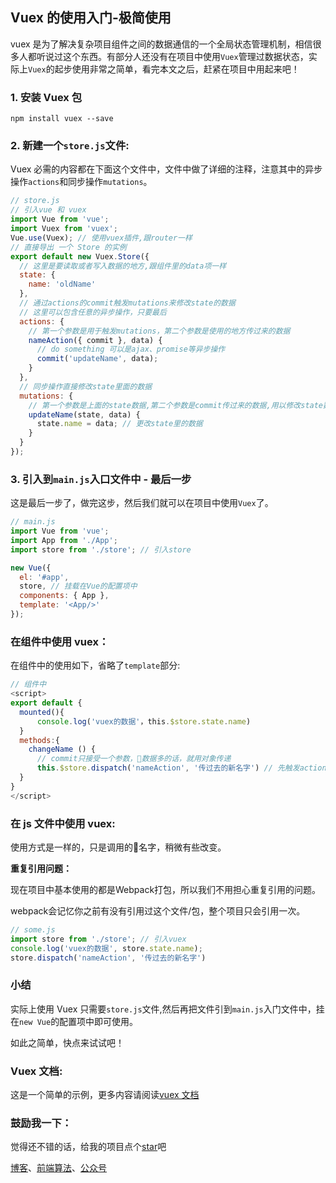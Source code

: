 ## Vuex 的使用入门-极简使用

vuex 是为了解决复杂项目组件之间的数据通信的一个全局状态管理机制，相信很多人都听说过这个东西。有部分人还没有在项目中使用`Vuex`管理过数据状态，实际上`Vuex`的起步使用非常之简单，看完本文之后，赶紧在项目中用起来吧！

### 1. 安装 Vuex 包

```
npm install vuex --save
```

### 2. 新建一个`store.js`文件:

Vuex 必需的内容都在下面这个文件中，文件中做了详细的注释，注意其中的异步操作`actions`和同步操作`mutations`。

```js
// store.js
// 引入vue 和 vuex
import Vue from 'vue';
import Vuex from 'vuex';
Vue.use(Vuex); // 使用vuex插件,跟router一样
// 直接导出 一个 Store 的实例
export default new Vuex.Store({
  // 这里是要读取或者写入数据的地方,跟组件里的data项一样
  state: {
    name: 'oldName'
  },
  // 通过actions的commit触发mutations来修改state的数据
  // 这里可以包含任意的异步操作，只要最后
  actions: {
    // 第一个参数是用于触发mutations，第二个参数是使用的地方传过来的数据
    nameAction({ commit }, data) {
      // do something 可以是ajax、promise等异步操作
      commit('updateName', data);
    }
  },
  // 同步操作直接修改state里面的数据
  mutations: {
    // 第一个参数是上面的state数据,第二个参数是commit传过来的数据,用以修改state数据。
    updateName(state, data) {
      state.name = data; // 更改state里的数据
    }
  }
});
```

### 3. 引入到`main.js`入口文件中 - 最后一步

这是最后一步了，做完这步，然后我们就可以在项目中使用`Vuex`了。

```js
// main.js
import Vue from 'vue';
import App from './App';
import store from './store'; // 引入store

new Vue({
  el: '#app',
  store, // 挂载在Vue的配置项中
  components: { App },
  template: '<App/>'
});
```

### 在组件中使用 vuex：

在组件中的使用如下，省略了`template`部分:

```js
// 组件中
<script>
export default {
  mounted(){
      console.log('vuex的数据'，this.$store.state.name)
  }
  methods:{
    changeName () {
      // commit只接受一个参数，数据多的话，就用对象传递
      this.$store.dispatch('nameAction', '传过去的新名字') // 先触发actions，再由commit触发mutations来修改数据
  }
}
</script>
```

### 在 js 文件中使用 vuex:

使用方式是一样的，只是调用的名字，稍微有些改变。

**重复引用问题：**

现在项目中基本使用的都是Webpack打包，所以我们不用担心重复引用的问题。

webpack会记忆你之前有没有引用过这个文件/包，整个项目只会引用一次。

```js
// some.js
import store from './store'; // 引入vuex
console.log('vuex的数据', store.state.name);
store.dispatch('nameAction', '传过去的新名字')
```

### 小结

实际上使用 Vuex 只需要`store.js`文件,然后再把文件引到`main.js`入门文件中，挂在`new Vue`的配置项中即可使用。

如此之简单，快点来试试吧！

### Vuex 文档:

这是一个简单的示例，更多内容请阅读[vuex 文档](https://vuex.vuejs.org/zh/)

### 鼓励我一下：

觉得还不错的话，给我的项目点个[star](https://github.com/OBKoro1/Brush_algorithm)吧

[博客](http://obkoro1.com/)、[前端算法](https://github.com/OBKoro1/Brush_algorithm)、[公众号](https://user-gold-cdn.xitu.io/2018/5/1/1631b6f52f7e7015?w=344&h=344&f=jpeg&s=8317)
